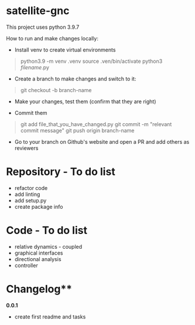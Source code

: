 # satellite-gnc

This project uses python 3.9.7

How to run and make changes locally:

- Install venv to create virtual environments
> python3.9 -m venv .venv
> source .ven/bin/activate
> python3 <em>filename</em>.py

- Create a branch to make changes and switch to it:
> git checkout -b branch-name

- Make your changes, test them (confirm that they are right)

- Commit them
> git add file_that_you_have_changed.py
> git commit -m "relevant commit message"
> git push origin branch-name

- Go to your branch on Github's website and open a PR and add others as reviewers

# Repository - To do list

- refactor code
- add linting
- add setup.py
- create package info


# Code - To do list

- relative dynamics - coupled
- graphical interfaces
- directional analysis
- controller


# Changelog**

**0.0.1**
- create first readme and tasks
